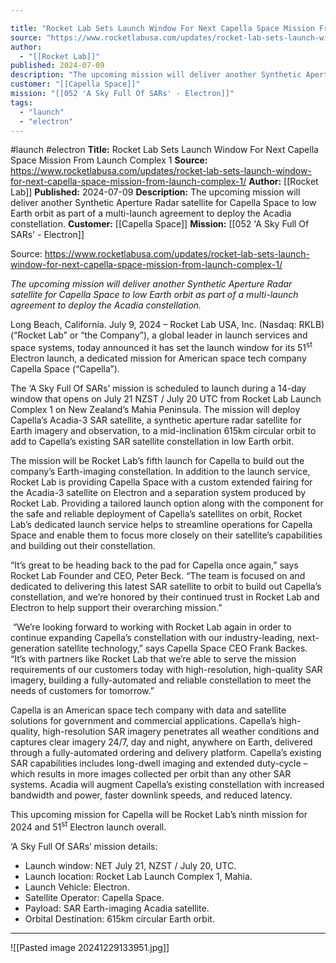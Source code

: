 ```yaml
---

title: "Rocket Lab Sets Launch Window For Next Capella Space Mission From Launch Complex 1 "
source: "https://www.rocketlabusa.com/updates/rocket-lab-sets-launch-window-for-next-capella-space-mission-from-launch-complex-1/"
author:
  - "[[Rocket Lab]]"
published: 2024-07-09
description: "The upcoming mission will deliver another Synthetic Aperture Radar satellite for Capella Space to low Earth orbit as part of a multi-launch agreement to deploy the Acadia constellation."
customer: "[[Capella Space]]"
mission: "[[052 'A Sky Full Of SARs' - Electron]]"
tags:
  - "launch"
  - "electron"
---
```


#launch #electron
**Title:** Rocket Lab Sets Launch Window For Next Capella Space Mission From Launch Complex 1 
**Source:** https://www.rocketlabusa.com/updates/rocket-lab-sets-launch-window-for-next-capella-space-mission-from-launch-complex-1/
**Author:** [[Rocket Lab]]
**Published:** 2024-07-09
**Description:** The upcoming mission will deliver another Synthetic Aperture Radar satellite for Capella Space to low Earth orbit as part of a multi-launch agreement to deploy the Acadia constellation.
**Customer:** [[Capella Space]]
**Mission:** [[052 'A Sky Full Of SARs' - Electron]]

Source: https://www.rocketlabusa.com/updates/rocket-lab-sets-launch-window-for-next-capella-space-mission-from-launch-complex-1/

*The upcoming mission will deliver another Synthetic Aperture Radar satellite for Capella Space to low Earth orbit as part of a multi-launch agreement to deploy the Acadia constellation.*

Long Beach, California. July 9, 2024 – Rocket Lab USA, Inc. (Nasdaq: RKLB) (“Rocket Lab” or “the Company”), a global leader in launch services and space systems, today announced it has set the launch window for its 51<sup>st</sup> Electron launch, a dedicated mission for American space tech company Capella Space (“Capella”).

The ‘A Sky Full Of SARs’ mission is scheduled to launch during a 14-day window that opens on July 21 NZST / July 20 UTC from Rocket Lab Launch Complex 1 on New Zealand’s Mahia Peninsula. The mission will deploy Capella’s Acadia-3 SAR satellite, a synthetic aperture radar satellite for Earth imagery and observation, to a mid-inclination 615km circular orbit to add to Capella’s existing SAR satellite constellation in low Earth orbit. 

The mission will be Rocket Lab’s fifth launch for Capella to build out the company’s Earth-imaging constellation. In addition to the launch service, Rocket Lab is providing Capella Space with a custom extended fairing for the Acadia-3 satellite on Electron and a separation system produced by Rocket Lab. Providing a tailored launch option along with the component for the safe and reliable deployment of Capella’s satellites on orbit, Rocket Lab’s dedicated launch service helps to streamline operations for Capella Space and enable them to focus more closely on their satellite’s capabilities and building out their constellation.

“It’s great to be heading back to the pad for Capella once again,” says Rocket Lab Founder and CEO, Peter Beck. “The team is focused on and dedicated to delivering this latest SAR satellite to orbit to build out Capella’s constellation, and we’re honored by their continued trust in Rocket Lab and Electron to help support their overarching mission.”

 “We’re looking forward to working with Rocket Lab again in order to continue expanding Capella’s constellation with our industry-leading, next-generation satellite technology,” says Capella Space CEO Frank Backes. “It’s with partners like Rocket Lab that we’re able to serve the mission requirements of our customers today with high-resolution, high-quality SAR imagery, building a fully-automated and reliable constellation to meet the needs of customers for tomorrow.”

Capella is an American space tech company with data and satellite solutions for government and commercial applications. Capella’s high-quality, high-resolution SAR imagery penetrates all weather conditions and captures clear imagery 24/7, day and night, anywhere on Earth, delivered through a fully-automated ordering and delivery platform. Capella’s existing SAR capabilities includes long-dwell imaging and extended duty-cycle – which results in more images collected per orbit than any other SAR systems. Acadia will augment Capella’s existing constellation with increased bandwidth and power, faster downlink speeds, and reduced latency.

This upcoming mission for Capella will be Rocket Lab’s ninth mission for 2024 and 51<sup>st</sup> Electron launch overall.

‘A Sky Full Of SARs’ mission details:

- Launch window: NET July 21, NZST / July 20, UTC.
- Launch location: Rocket Lab Launch Complex 1, Mahia.
- Launch Vehicle: Electron.
- Satellite Operator: Capella Space.
- Payload: SAR Earth-imaging Acadia satellite.
- Orbital Destination: 615km circular Earth orbit.

---

![[Pasted image 20241229133951.jpg]]